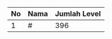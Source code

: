 | No | Nama            | Jumlah Level |
|----|-----------------|--------------|
| 1  | #    |    396        |
